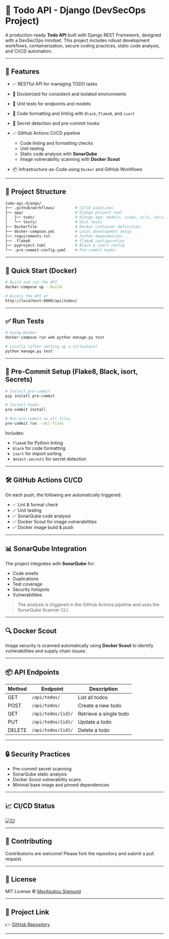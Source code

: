 # 📝 Todo API - Django (DevSecOps Project)

A production-ready **Todo API** built with Django REST Framework, designed with a DevSecOps mindset. This project includes robust development workflows, containerization, secure coding practices, static code analysis, and CI/CD automation.

---

## 🚀 Features

* ✅ RESTful API for managing TODO tasks
* 🐳 Dockerized for consistent and isolated environments
* 🦢 Unit tests for endpoints and models
* 🧹 Code formatting and linting with `Black`, `Flake8`, and `isort`
* 🔐 Secret detection and pre-commit hooks
* ✅ GitHub Actions CI/CD pipeline

  * Code linting and formatting checks
  * Unit testing
  * Static code analysis with **SonarQube**
  * Image vulnerability scanning with **Docker Scout**
* 📦 Infrastructure-as-Code using `Docker` and GitHub Workflows

---

## 📂 Project Structure

```bash
todo-api-django/
├── .github/workflows/         # CI/CD pipelines
├── app/                       # Django project root
│   ├── todo/                  # Django app: models, views, urls, serializers
│   └── tests/                 # Unit tests
├── Dockerfile                 # Docker container definition
├── docker-compose.yml         # Local development setup
├── requirements.txt           # Python dependencies
├── .flake8                    # Flake8 configuration
├── pyproject.toml             # Black & isort config
└── .pre-commit-config.yaml    # Pre-commit hooks
```

---

## 🐳 Quick Start (Docker)

```bash
# Build and run the API
docker-compose up --build

# Access the API at
http://localhost:8000/api/todos/
```

---

## ✅ Run Tests

```bash
# Using Docker
docker-compose run web python manage.py test

# Locally (after setting up a virtualenv)
python manage.py test
```

---

## 🔨 Pre-Commit Setup (Flake8, Black, isort, Secrets)

```bash
# Install pre-commit
pip install pre-commit

# Install hooks
pre-commit install

# Run pre-commit on all files
pre-commit run --all-files
```

Includes:

* `flake8` for Python linting
* `black` for code formatting
* `isort` for import sorting
* `detect-secrets` for secret detection

---

## 🛠️ GitHub Actions CI/CD

On each push, the following are automatically triggered:

* ✅ Lint & format check
* ✅ Unit testing
* ✅ SonarQube code analysis
* ✅ Docker Scout for image vulnerabilities
* ✅ Docker image build & push

---

## 📊 SonarQube Integration

The project integrates with **SonarQube** for:

* Code smells
* Duplications
* Test coverage
* Security hotspots
* Vulnerabilities

> The analysis is triggered in the GitHub Actions pipeline and uses the SonarQube Scanner CLI.

---

## 🔍 Docker Scout

Image security is scanned automatically using **Docker Scout** to identify vulnerabilities and supply chain issues.

---

## 📦 API Endpoints

| Method | Endpoint           | Description            |
| ------ | ------------------ | ---------------------- |
| GET    | `/api/todos/`      | List all todos         |
| POST   | `/api/todos/`      | Create a new todo      |
| GET    | `/api/todos/{id}/` | Retrieve a single todo |
| PUT    | `/api/todos/{id}/` | Update a todo          |
| DELETE | `/api/todos/{id}/` | Delete a todo          |

---

## 🔒 Security Practices

* Pre-commit secret scanning
* SonarQube static analysis
* Docker Scout vulnerability scans
* Minimal base image and pinned dependencies

---

## 📈 CI/CD Status

[![CI](https://github.com/Mficius/todo-api-django/actions/workflows/main.yml/badge.svg)](https://github.com/Mficius/todo-api-django/actions)

---

## 🤝 Contributing

Contributions are welcome! Please fork the repository and submit a pull request.

---

## 📜 License

MIT License © [Mayitoukou Sigmund](https://github.com/Mficius)

---

## 🔗 Project Link

👉 [GitHub Repository](https://github.com/Mficius/todo-api-django)

---

